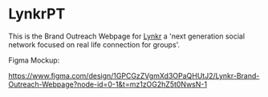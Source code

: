 # LynkrPT

This is the Brand Outreach Webpage for [Lynkr](https://www.instagram.com/lynkrapp/?hl=en) a 'next generation social network focused on real life connection for groups'.

Figma Mockup:

https://www.figma.com/design/1GPCGzZVgmXd3OPaQHUtJ2/Lynkr-Brand-Outreach-Webpage?node-id=0-1&t=mz1zOG2hZ5t0NwsN-1
